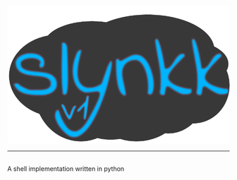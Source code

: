 <img src="branding/logoSD.png" style="margin:auto;"></img>
<hr><br>
A  shell implementation written in python
